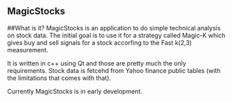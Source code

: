 ## MagicStocks

##What is it?
MagicStocks is an application to do simple technical analysis on stock data. The initial goal is to use it for a strategy called Magic-K which gives buy and sell signals for a stock accorfing to the Fast k(2,3) measurement.

It is written in c++ using Qt and those are pretty much the only requirements. Stock data is fetcehd from Yahoo finance public tables (with the limitations that comes with that). 

Currently MagicStocks is in early development.
